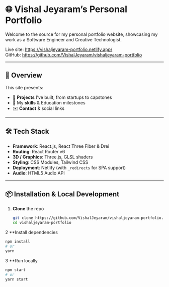 # 🌐 Vishal Jeyaram’s Personal Portfolio

Welcome to the source for my personal portfolio website, showcasing my work as a Software Engineer and Creative Technologist.

Live site: https://vishaljeyaram-portfolio.netlify.app/  
GitHub: https://github.com/VishalJeyaram/vishaljeyaram-portfolio

---

## 🚀 Overview

This site presents:
- 📂 **Projects** I’ve built, from startups to capstones  
- 📖 My **skills** & Education milestones  
- ✉️ **Contact** & social links

---

## 🛠 Tech Stack

- **Framework**: React.js, React Three Fiber & Drei  
- **Routing**: React Router v6  
- **3D / Graphics**: Three.js, GLSL shaders  
- **Styling**: CSS Modules, Tailwind CSS  
- **Deployment**: Netlify (with `_redirects` for SPA support)  
- **Audio**: HTML5 Audio API  
---

## 📦 Installation & Local Development

1. **Clone** the repo  
   ```bash
   git clone https://github.com/VishalJeyaram/vishaljeyaram-portfolio.git
   cd vishaljeyaram-portfolio
   ```
2 **Install dependencies
   ```bash
   npm install
   # or
   yarn
   ```
3 **Run locally
   ```bash
  npm start
  # or
  yarn start
   ```
